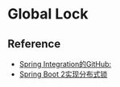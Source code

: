 # Global Lock



## Reference

- [Spring Integration的GitHub:](https://github.com/spring-projects/spring-integration)
- [Spring Boot 2实现分布式锁](http://www.itmuch.com/spring-boot/global-lock/)